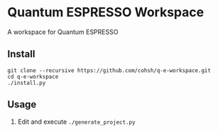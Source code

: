 # Quantum ESPRESSO Workspace
A workspace for Quantum ESPRESSO

## Install
```Shell
git clone --recursive https://github.com/cohsh/q-e-workspace.git
cd q-e-workspace
./install.py
```

## Usage
1. Edit and execute `./generate_project.py`